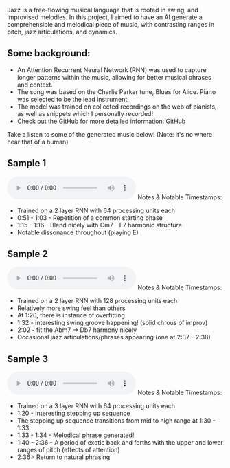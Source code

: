 Jazz is a free-flowing musical language that is rooted in swing, and improvised melodies. In this project, I aimed to have an AI generate a comprehensible and melodical piece of music, with contrasting ranges in pitch, jazz articulations, and dynamics.

## Some background:
- An Attention Recurrent Neural Network (RNN) was used to capture longer patterns within the music, allowing for better musical phrases and context. 
- The song was based on the Charlie Parker tune, Blues for Alice. Piano was selected to be the lead instrument.
- The model was trained on collected recordings on the web of pianists, as well as snippets which I personally recorded!
- Check out the GitHub for more detailed information: <a href="https://github.com/BrightLaw9/ML_Jazz" target="_blank">GitHub</a>

Take a listen to some of the generated music below! (Note: it's no where near that of a human)

## Sample 1 
<audio src="Blues_for_Alice_ML_v1.mp3" controls></audio>
Notes & Notable Timestamps: 
- Trained on a 2 layer RNN with 64 processing units each
- 0:51 - 1:03 - Repetition of a common starting phase
- 1:15 - 1:16 - Blend nicely with Cm7 - F7 harmonic structure
- Notable dissonance throughout (playing E)

## Sample 2 
<audio src="Blues_for_Alice_ML_v2_swing.mp3" controls></audio>
Notes & Notable Timestamps: 
- Trained on a 2 layer RNN with 128 processing units each
- Relatively more swing feel than others
- At 1:20, there is instance of overfitting
- 1:32 - interesting swing groove happening! (solid chrous of improv)
- 2:02 - fit the Abm7 -> Db7 harmony nicely
- Occasional jazz articulations/phrases appearing (one at 2:37 - 2:38)

## Sample 3 
<audio src="Blues_for_Alice_ML_v3_color.mp3" controls></audio>
Notes & Notable Timestamps: 
- Trained on a 3 layer RNN with 64 processing units each
- 1:20 - Interesting stepping up sequence
- The stepping up sequence transitions from mid to high range at 1:30 - 1:33
- 1:33 - 1:34 - Melodical phrase generated!
- 1:40 - 2:36 - A period of exotic back and forths with the upper and lower ranges of pitch (effects of attention)
- 2:36 - Return to natural phrasing
